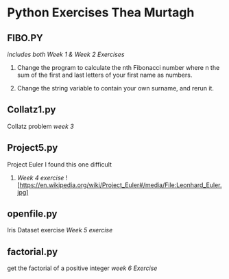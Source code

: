 # Python Exercises Thea Murtagh 
## FIBO.PY ##
_includes both Week 1 & Week 2 Exercises_


1. Change the program to calculate the nth Fibonacci number where n the sum of the first and last letters of your first name as numbers.

2. Change the string variable to contain your own surname, and rerun it. 

## Collatz1.py ##
Collatz problem _week 3_

## Project5.py ##
Project Euler I found this one difficult
1. _Week 4 exercise_
![https://en.wikipedia.org/wiki/Project_Euler#/media/File:Leonhard_Euler.jpg]

## openfile.py
Iris Dataset exercise 
_Week 5 exercise_

## factorial.py ##
get the factorial of a positive integer 
_week 6 Exercise_




